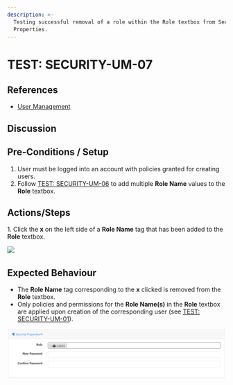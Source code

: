 ```yaml
---
description: >-
  Testing successful removal of a role within the Role textbox from Security
  Properties.
---
```


# TEST: SECURITY-UM-07

## References

* [User Management](broken-reference)

## Discussion

## Pre-Conditions / Setup

1. User must be logged into an account with policies granted for creating users.
2. Follow [TEST: SECURITY-UM-06](test-security-um-06.md) to add multiple **Role Name** values to the **Role** textbox.

## Actions/Steps

1\. Click the **x** on the left side of a **Role Name** tag that has been added to the **Role** textbox.

![](../../../../../../../../../.gitbook/assets/Role\_RemoveHover.png)

## Expected Behaviour

* The **Role Name** tag corresponding to the **x** clicked is removed from the **Role** textbox.
* Only policies and permissions for the **Role Name(s)** in the **Role** textbox are applied upon creation of the corresponding user (see [TEST: SECURITY-UM-01](test-security-um-01.md)).

![](<../../../../../../../../../.gitbook/assets/image (52).png>)
